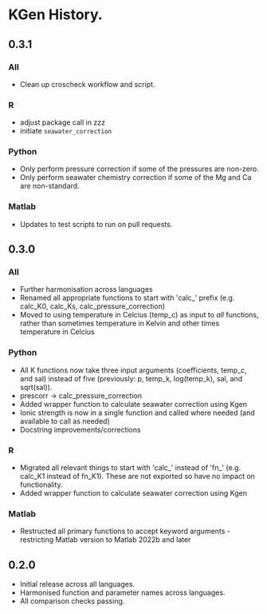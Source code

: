 # KGen History.

## 0.3.1
### All
 - Clean up croscheck workflow and script.
 
### R
- adjust package call in zzz
- initiate `seawater_correction`

### Python
 - Only perform pressure correction if some of the pressures are non-zero.
 - Only perform seawater chemistry correction if some of the Mg and Ca are non-standard.

### Matlab
 - Updates to test scripts to run on pull requests.

## 0.3.0
### All
- Further harmonisation across languages
- Renamed all appropriate functions to start with 'calc_' prefix (e.g. calc_K0, calc_Ks, calc_pressure_correction)
- Moved to using temperature in Celcius (temp_c) as input to *all* functions, rather than sometimes temperature in Kelvin and other times temperature in Celcius

### Python
- All K functions now take three input arguments (coefficients, temp_c, and sal) instead of five (previously: p, temp_k, log(temp_k), sal, and sqrt(sal)).
- prescorr -> calc_pressure_correction
- Added wrapper function to calculate seawater correction using Kgen
- Ionic strength is now in a single function and called where needed (and available to call as needed)
- Docstring improvements/corrections

### R
- Migrated all relevant things to start with 'calc_' instead of 'fn_' (e.g. calc_K1 instead of fn_K1). These are not exported so have no impact on functionality.
- Added wrapper function to calculate seawater correction using Kgen

### Matlab
- Restructed all primary functions to accept keyword arguments - restricting Matlab version to Matlab 2022b and later

## 0.2.0

- Initial release across all languages.
- Harmonised function and parameter names across languages.
- All comparison checks passing.
